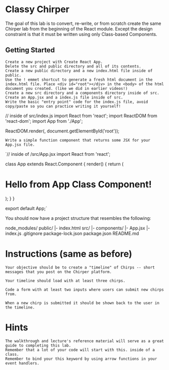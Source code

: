 
# Classy Chirper

The goal of this lab is to convert, re-write, or from scratch create the same Chirper lab from the beginning of the React module. Except the design constraint is that it must be written using only Class-based Components.

 
## Getting Started

    Create a new project with Create React App.
    Delete the src and public directory and all of its contents.
    Create a new public directory and a new index.html file inside of public.
    Use the ! emmet shortcut to generate a fresh html document in the index.html file. Place <div id="root"></div> in the <body> of the html document you created. (like we did in earlier videos!)
    Create a new src directory and a components directory inside of src.
    Create an App.jsx and a index.js file inside of src.
    Write the basic "entry point" code for the index.js file, avoid copy/paste so you can practice writing it yourself!

// inside of src/index.js
import React from 'react';
import ReactDOM from 'react-dom';
import App from './App';

ReactDOM.render(<App />, document.getElementById('root'));

    Write a simple function component that returns some JSX for your App.jsx file.

`// inside of /src/App.jsx
import React from 'react';

class App extends React.Component {
    render() {
        return (
            <div>
                <h1>Hello from App Class Component!</h1>
            </div>
        );
    }
}

export default App;`

 

You should now have a project structure that resembles the following:

node_modules/
public/
|- index.html
src/
|- components/
|- App.jsx
|- index.js
.gitignore
package-lock.json
package.json
README.md

 
# Instructions (same as before)

    Your objective should be to create a "timeline" of Chirps -- short messages that you post on the Chirper platform.

    Your timeline should load with at least three chirps.

    Code a form with at least two inputs where users can submit new chirps from.

    When a new chirp is submitted it should be shown back to the user in the timeline.

 
# Hints

    The walkthrough and lecture's reference material will serve as a great guide to completing this lab.
    Remember that a lot of your code will start with this. inside of a class.
    Remember to bind your this keyword by using arrow functions in your event handlers.

